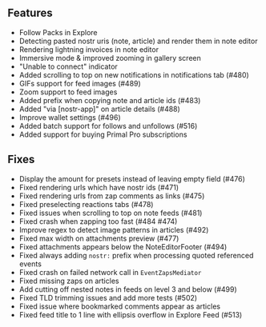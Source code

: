 ## Features
- Follow Packs in Explore
- Detecting pasted nostr uris (note, article) and render them in note editor
- Rendering lightning invoices in note editor
- Immersive mode & improved zooming in gallery screen
- "Unable to connect" indicator
- Added scrolling to top on new notifications in notifications tab (#480)
- GIFs support for feed images (#489)
- Zoom support to feed images
- Added prefix when copying note and article ids (#483)
- Added "via [nostr-app]" on article details (#488)
- Improve wallet settings (#496)
- Added batch support for follows and unfollows (#516)
- Added support for buying Primal Pro subscriptions 

## Fixes
- Display the amount for presets instead of leaving empty field (#476)
- Fixed rendering urls which have nostr ids (#471)
- Fixed rendering urls from zap comments as links (#475)
- Fixed preselecting reactions tabs (#478)
- Fixed issues when scrolling to top on note feeds (#481)
- Fixed crash when zapping too fast (#484 #474)
- Improve regex to detect image patterns in articles (#492)
- Fixed max width on attachments preview (#477)
- Fixed attachments appears below the NoteEditorFooter (#494)
- Fixed always adding `nostr:` prefix when processing quoted referenced events
- Fixed crash on failed network call in `EventZapsMediator`
- Fixed missing zaps on articles
- Add cutting off nested notes in feeds on level 3 and below (#499)
- Fixed TLD trimming issues and add more tests (#502)
- Fixed issue where bookmarked comments appear as articles
- Fixed feed title to 1 line with ellipsis overflow in Explore Feed (#513)